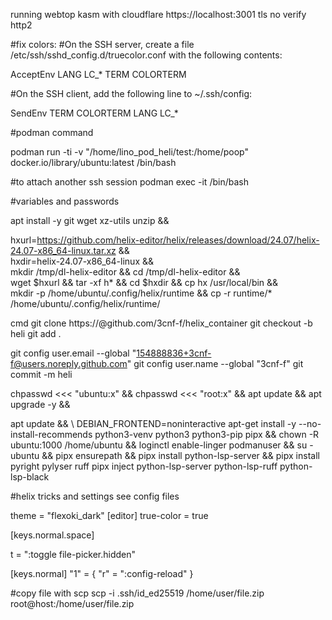 running webtop kasm with cloudflare
https://localhost:3001
tls no verify
http2


#fix colors: #On the SSH server, create a file /etc/ssh/sshd_config.d/truecolor.conf with the following contents:

AcceptEnv LANG LC_* TERM COLORTERM

#On the SSH client, add the following line to ~/.ssh/config:

SendEnv TERM COLORTERM LANG LC_*

#podman command

podman run -ti -v "/home/lino_pod_heli/test:/home/poop" docker.io/library/ubuntu:latest /bin/bash

#to attach another ssh session podman exec -it /bin/bash

#variables and passwords

apt install -y git wget xz-utils unzip  &&

hxurl=https://github.com/helix-editor/helix/releases/download/24.07/helix-24.07-x86_64-linux.tar.xz && \
hxdir=helix-24.07-x86_64-linux &&  \
mkdir /tmp/dl-helix-editor && cd /tmp/dl-helix-editor && \
wget $hxurl && tar -xf h* && cd $hxdir && cp hx /usr/local/bin && \
mkdir -p /home/ubuntu/.config/helix/runtime && cp -r runtime/* /home/ubuntu/.config/helix/runtime/ 

cmd git clone https://@github.com/3cnf-f/helix_container git checkout -b heli git add .

git config user.email --global "154888836+3cnf-f@users.noreply.github.com" git config user.name --global "3cnf-f" git commit -m heli

chpasswd <<< "ubuntu:x" &&
chpasswd <<< "root:x" &&
apt update && apt upgrade -y &&



apt update && \ DEBIAN_FRONTEND=noninteractive apt-get install -y --no-install-recommends python3-venv python3 python3-pip pipx &&
chown -R ubuntu:1000 /home/ubuntu &&
loginctl enable-linger podmanuser &&
su - ubuntu &&
pipx ensurepath &&
pipx install python-lsp-server &&
pipx install pyright pylyser ruff pipx inject python-lsp-server python-lsp-ruff python-lsp-black

#helix tricks and settings
see config files

theme = "flexoki_dark" [editor] true-color = true

[keys.normal.space]

t = ":toggle file-picker.hidden"

[keys.normal] "1" = { "r" = ":config-reload" }



#copy file with scp scp -i .ssh/id_ed25519 /home/user/file.zip root@host:/home/user/file.zip
